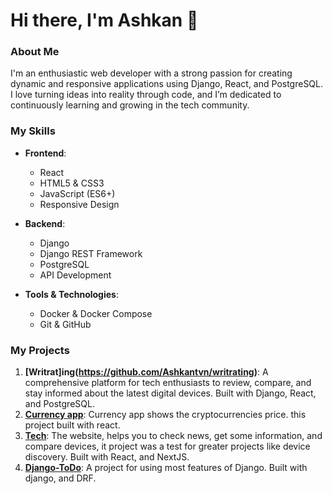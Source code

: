 # Hi there, I'm Ashkan 👋

### About Me

I'm an enthusiastic web developer with a strong passion for creating dynamic and responsive applications using Django, React, and PostgreSQL. I love turning ideas into reality through code, and I’m dedicated to continuously learning and growing in the tech community.

### My Skills

- **Frontend**: 
  - React
  - HTML5 & CSS3
  - JavaScript (ES6+)
  - Responsive Design

- **Backend**:
  - Django
  - Django REST Framework
  - PostgreSQL
  - API Development

- **Tools & Technologies**:
  - Docker & Docker Compose
  - Git & GitHub

### My Projects

1. **[Writrat]ing(https://github.com/Ashkantvn/writrating)**: A comprehensive platform for tech enthusiasts to review, compare, and stay informed about the latest digital devices. Built with Django, React, and PostgreSQL.
2. **[Currency app](https://github.com/Ashkantvn/currency-app)**: Currency app shows the cryptocurrencies price. this project built with react.
3. **[Tech](https://github.com/Ashkantvn/Tech)**: The website, helps you to check news, get some information, and compare devices, it project was a test for greater projects like device discovery. Built with React, and NextJS.
4. **[Django-ToDo](https://github.com/Ashkantvn/DJANGO-TODO)**: A project for using most features of Django. Built with django, and DRF.
